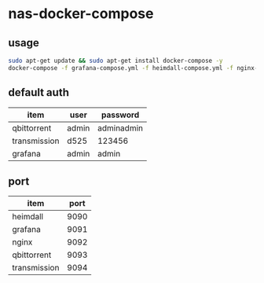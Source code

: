 # nas-docker-compose

## usage

```bash
sudo apt-get update && sudo apt-get install docker-compose -y
docker-compose -f grafana-compose.yml -f heimdall-compose.yml -f nginx-compose.yml -f qbittorrent-compose.yml -f transmission-compose.yml up -d
```

## default auth

|item|user|password|
|---|---|---|
|qbittorrent|admin|adminadmin|
|transmission|d525|123456|
|grafana|admin|admin|

## port

|item|port|
|---|---|
|heimdall|9090|
|grafana|9091|
|nginx|9092|
|qbittorrent|9093|
|transmission|9094|
